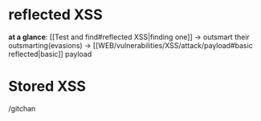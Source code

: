 # reflected XSS
**at a glance**: [[Test and find#reflected XSS|finding one]] -> outsmart their outsmarting(evasions) -> [[WEB/vulnerabilities/XSS/attack/payload#basic reflected|basic]] payload

# Stored XSS
/gitchan